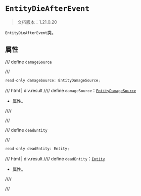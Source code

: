 # `EntityDieAfterEvent`

> 文档版本：1.21.0.20

`EntityDieAfterEvent`类。

## 属性

/// define
`damageSource`


///

```js
read-only damageSource: EntityDamageSource;
```

/// html | div.result
//// define
`damageSource`：[`EntityDamageSource`](./entitydamagesource.md)

- 属性。


////

///


/// define
`deadEntity`


///

```js
read-only deadEntity: Entity;
```

/// html | div.result
//// define
`deadEntity`：[`Entity`](./entity.md)

- 属性。


////

///

